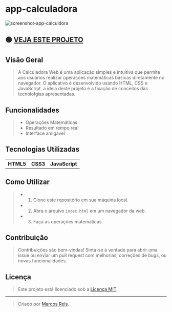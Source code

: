 # app-calculadora

![screenshot-app-calculdora](https://github.com/marcosreisdevbr/app-calculadora/assets/167995307/afca704a-46bc-48cf-ac57-0a708b89ab5b)

## 🟢 <a href="https://projetos.marcosreis.dev.br/app-calculadora/" target="_blank" rel="noopener"> VEJA ESTE PROJETO </a>

## Visão Geral 

>A Calculadora Web é uma aplicação simples e intuitiva que permite aos usuários realizar operações matemáticas básicas diretamente no navegador. O aplicativo é desenvolvido usando HTML, CSS e JavaScript.
a ideia deste projeto é a fixação de conceitos das tecnolofgias apresentadas.

## Funcionalidades

>- Operações Matemáticas
>- Resultado em rempo real
>- Interface amigavel

## Tecnologias Utilizadas

<table>
   <tr>
      <th> HTML5 </th>
      <th> CSS3 </th>
      <th> JavaScript </th>
  </tr>
</table>

## Como Utilizar

>- 1. Clone este repositório em sua máquina local.
>- 2. Abra o arquivo `index.html` em um navegador da web.
>- 3. Faça as operações matematicas.


## Contribuição

> Contribuições são bem-vindas! Sinta-se à vontade para abrir uma issue ou enviar um pull request com melhorias, correções de bugs, ou novas funcionalidades.

## Licença

>Este projeto está licenciado sob a [Licença MIT](LICENSE).

---

>Criado por [Marcos Reis](https://github.com/marcosreisdevbr).

